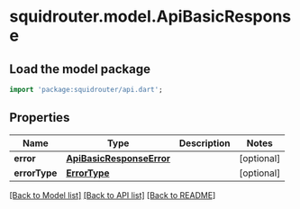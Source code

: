 # squidrouter.model.ApiBasicResponse

## Load the model package
```dart
import 'package:squidrouter/api.dart';
```

## Properties
Name | Type | Description | Notes
------------ | ------------- | ------------- | -------------
**error** | [**ApiBasicResponseError**](ApiBasicResponseError.md) |  | [optional] 
**errorType** | [**ErrorType**](ErrorType.md) |  | [optional] 

[[Back to Model list]](../README.md#documentation-for-models) [[Back to API list]](../README.md#documentation-for-api-endpoints) [[Back to README]](../README.md)


